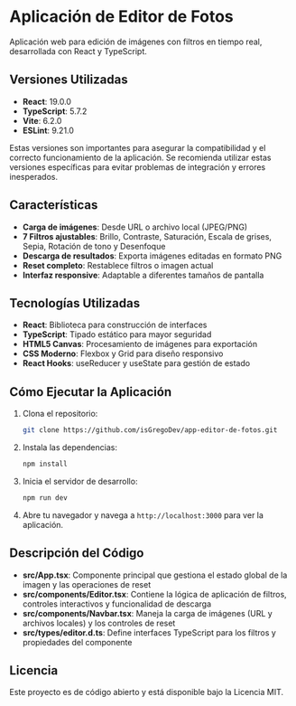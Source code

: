 # Aplicación de Editor de Fotos

Aplicación web para edición de imágenes con filtros en tiempo real, desarrollada con React y TypeScript.

## Versiones Utilizadas

- **React**: 19.0.0
- **TypeScript**: 5.7.2
- **Vite**: 6.2.0
- **ESLint**: 9.21.0

Estas versiones son importantes para asegurar la compatibilidad y el correcto funcionamiento de la aplicación. Se recomienda utilizar estas versiones específicas para evitar problemas de integración y errores inesperados.

## Características

- **Carga de imágenes**: Desde URL o archivo local (JPEG/PNG)
- **7 Filtros ajustables**: Brillo, Contraste, Saturación, Escala de grises, Sepia, Rotación de tono y Desenfoque
- **Descarga de resultados**: Exporta imágenes editadas en formato PNG
- **Reset completo**: Restablece filtros o imagen actual
- **Interfaz responsive**: Adaptable a diferentes tamaños de pantalla

## Tecnologías Utilizadas

- **React**: Biblioteca para construcción de interfaces
- **TypeScript**: Tipado estático para mayor seguridad
- **HTML5 Canvas**: Procesamiento de imágenes para exportación
- **CSS Moderno**: Flexbox y Grid para diseño responsivo
- **React Hooks**: useReducer y useState para gestión de estado

## Cómo Ejecutar la Aplicación

1. Clona el repositorio:

   ```bash
   git clone https://github.com/isGregoDev/app-editor-de-fotos.git
   ```

2. Instala las dependencias:

   ```bash
   npm install
   ```

3. Inicia el servidor de desarrollo:

   ```bash
   npm run dev
   ```

4. Abre tu navegador y navega a `http://localhost:3000` para ver la aplicación.

## Descripción del Código

- **src/App.tsx**: Componente principal que gestiona el estado global de la imagen y las operaciones de reset
- **src/components/Editor.tsx**: Contiene la lógica de aplicación de filtros, controles interactivos y funcionalidad de descarga
- **src/components/Navbar.tsx**: Maneja la carga de imágenes (URL y archivos locales) y los controles de reset
- **src/types/editor.d.ts**: Define interfaces TypeScript para los filtros y propiedades del componente

## Licencia

Este proyecto es de código abierto y está disponible bajo la Licencia MIT.
